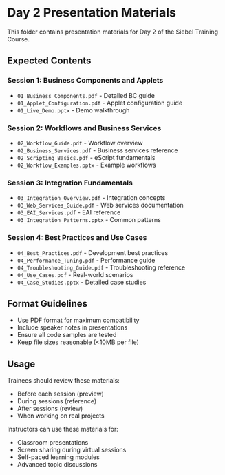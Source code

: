 # Day 2 Presentation Materials

This folder contains presentation materials for Day 2 of the Siebel Training Course.

## Expected Contents

### Session 1: Business Components and Applets
- `01_Business_Components.pdf` - Detailed BC guide
- `01_Applet_Configuration.pdf` - Applet configuration guide
- `01_Live_Demo.pptx` - Demo walkthrough

### Session 2: Workflows and Business Services
- `02_Workflow_Guide.pdf` - Workflow overview
- `02_Business_Services.pdf` - Business services reference
- `02_Scripting_Basics.pdf` - eScript fundamentals
- `02_Workflow_Examples.pptx` - Example workflows

### Session 3: Integration Fundamentals
- `03_Integration_Overview.pdf` - Integration concepts
- `03_Web_Services_Guide.pdf` - Web services documentation
- `03_EAI_Services.pdf` - EAI reference
- `03_Integration_Patterns.pptx` - Common patterns

### Session 4: Best Practices and Use Cases
- `04_Best_Practices.pdf` - Development best practices
- `04_Performance_Tuning.pdf` - Performance guide
- `04_Troubleshooting_Guide.pdf` - Troubleshooting reference
- `04_Use_Cases.pdf` - Real-world scenarios
- `04_Case_Studies.pptx` - Detailed case studies

## Format Guidelines

- Use PDF format for maximum compatibility
- Include speaker notes in presentations
- Ensure all code samples are tested
- Keep file sizes reasonable (<10MB per file)

## Usage

Trainees should review these materials:
- Before each session (preview)
- During sessions (reference)
- After sessions (review)
- When working on real projects

Instructors can use these materials for:
- Classroom presentations
- Screen sharing during virtual sessions
- Self-paced learning modules
- Advanced topic discussions
